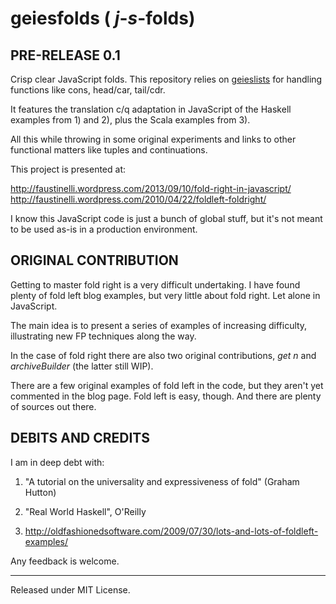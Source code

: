 # geiesfolds   ( _j_-_s_-folds)

PRE-RELEASE 0.1
---------------

Crisp clear JavaScript folds. This repository relies on [geieslists](https://github.com/Muzietto/geieslists) for handling functions like cons, head/car, tail/cdr.

It features the translation c/q adaptation in JavaScript of the Haskell examples from 1) and 2), plus the Scala examples from 3).

All this while throwing in some original experiments and links to other functional matters like tuples and continuations.

This project is presented at:

http://faustinelli.wordpress.com/2013/09/10/fold-right-in-javascript/
http://faustinelli.wordpress.com/2010/04/22/foldleft-foldright/

I know this JavaScript code is just a bunch of global stuff, but it's not meant to be used as-is in a production environment.

ORIGINAL CONTRIBUTION
---------------------
Getting to master fold right is a very difficult undertaking. I have found plenty of fold left blog examples, but 
very little about fold right. Let alone in JavaScript.

The main idea is to present a series of examples of increasing difficulty, illustrating new FP techniques
along the way.

In the case of fold right there are also two original contributions, _get n_ and _archiveBuilder_ (the latter still WIP).

There are a few original examples of fold left in the code, but they aren't yet commented in the blog page.
Fold left is easy, though. And there are plenty of sources out there.

DEBITS AND CREDITS
------------------
I am in deep debt with:

1) "A tutorial on the universality and expressiveness of fold" (Graham Hutton)

2) "Real World Haskell", O'Reilly

3) http://oldfashionedsoftware.com/2009/07/30/lots-and-lots-of-foldleft-examples/

Any feedback is welcome.

--------------------------
Released under MIT License.
